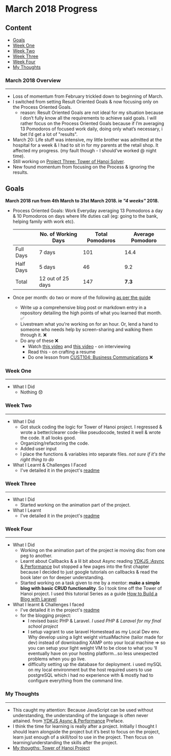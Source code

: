 # March 2018 Progress 

## Content
* [Goals](#goals)
* [Week One](#week-one)
* [Week Two](#week-two)
* [Week Three](#week-three)
* [Week Four](#week-four)
* [My Thoughts](#my-thoughts)

### March 2018 Overview
***
* Loss of momentum from February trickled down to beginning of March.
* I switched from setting Result Oriented Goals & now focusing only on the Process Oriented Goals.
  * reason: Result Oriented Goals are not ideal for my situation because I don’t fully know all the requirements to achieve 
  said goals. I will rather focus on the Process Oriented Goals because if I’m averaging 13 Pomodoros of focused work daily, 
  doing only what’s necessary, i bet I’d get a lot of "results". 
* March 20: Life stuff was intensive, my little brother was admitted at the hospital for a week & I had to sit in for my parents 
at the retail shop. It affected my progress. (my fault though - I should’ve worked @ night time).
* Still working on [Project Three: Tower of Hanoi Solver](https://github.com/intOppong/software_engineer_journey/tree/master/projects_from_guide/project_three_tower_of_hanoi).
* New found momentum from focusing on the Process & ignoring the results.

## Goals
**March 2018 run from 4th March to 31st March 2018. ie *"4 weeks"* 2018.**

* Process Oriented Goals:
Work Everyday averaging 13 Pomodoros a day & 10 Pomodoros on days where life duties call (eg: going to the bank, helping family with work etc).

    | | No. of Working Days | Total Pomodoros | Average Pomodoro
    | --- | --- | --- | --- |
    | Full Days | 7 days | 101 | 14.4 |
    | Half Days | 5 days | 46 | 9.2 |
    | Total |  12 out of 25 days | 147 |  **7.3** |
    
* Once per month: do two or more of the following [as per the guide](https://github.com/intOppong/software_engineer_journey/blob/master/faq.md)
    * Write up a comprehensive blog post or markdown entry in a repository detailing the high points of what you learned that month. :white_check_mark:
    * Livestream what you're working on for an hour. Or, lend a hand to someone who needs help by screen-sharing and walking them through it. :x:
    * Do any of these :x:
      * Watch [this video](https://www.youtube.com/watch?v=4NIb9l3imAo) and [this video](https://www.youtube.com/watch?v=Eg5-tdAwclo) - on interviewing
      * Read this - on crafting a resume
      * Do one lesson from [CUST104: Business Communications](https://learn.saylor.org/course/view.php?id=345) :x:

### Week One
***
* What I Did
  * Nothing :disappointed:

### Week Two
***
* What I Did
  * Got stuck coding the logic for Tower of Hanoi project. I regressed & wrote a better/clearer code-like pseudocode, 
  tested it well & wrote the code. It all looks good.
  * Organizing/refactoring the code.
  * Added user input
  * I place the functions & variables into separate files. *not sure if it's the right thing to do*
* What I Learnt & Challenges I Faced
  * I've detailed it in the project's [readme](https://github.com/intOppong/software_engineer_journey/blob/master/projects_from_guide/project_three_tower_of_hanoi/README.md)
    
### Week Three
***
* What I Did
  * Started working on the animation part of the project. 
* What I Learnt
  * I've detailed it in the project's [readme](https://github.com/intOppong/software_engineer_journey/blob/master/projects_from_guide/project_three_tower_of_hanoi/README.md)
 
### Week Four
***
* What I Did
  * Working on the animation part of the project ie moving disc from one peg to another.
  * Learnt about Callbacks & a lil bit about Async reading [YDKJS :Async & Performance](https://github.com/getify/You-Dont-Know-JS/blob/master/async%20&%20performance/README.md#you-dont-know-js-async--performance) 
  but stopped a few pages into the first chapter because I decided to just google tutorials on callbacks & read the book later 
  on for deeper understanding.
  * Started working on a task given to me by a mentor: **make a simple blog with basic CRUD functionality**. So I took time off 
  the Tower of Hanoi project. I used this tutorial Series as a guide [How to Build a Blog with Laravel](https://www.youtube.com/playlist?list=PLwAKR305CRO-Q90J---jXVzbOd4CDRbVx) 
* What I learnt & Challenges I faced
  * I've detailed it in the project's [readme](https://github.com/intOppong/software_engineer_journey/blob/master/projects_from_guide/project_three_tower_of_hanoi/README.md)
  * for the blogging project: 
    * I revised basic PHP & Laravel. *I used PHP & Laravel for my final school project*
    * I setup vagrant to use laravel Homestead as my Local Dev env. Why develop using a light weight virtualMachine (tailor made 
    for dev)  instead of downloading XAMP onto your local machine => so you can setup your light weight VM to be close to what 
    you ‘ll eventually have on your hosting platform…so less unexpected problems when you go live.
    * difficulty setting up the database for deployment. i used mySQL on my local environment but the host required users to 
    use postgreSQL which i had no experience with & mostly had to configure everything from the command line. 
  
  
### My Thoughts
***
* This caught my attention: Because JavaScript can be used without understanding, the understanding of the language is often never attained. from [YDKJS Async & Performance](https://github.com/getify/You-Dont-Know-JS/blob/master/async%20&%20performance/README.md#you-dont-know-js-async--performance) 
Preface.
* I think the time for learning is really after a project. Initially I thought I should learn alongside the project but it’s best to focus on the project, learn just enough of a skill/tool to use in the project. Then focus on learning/understanding the skills after the project.
* [My thougths: Tower of Hanoi Project](https://github.com/intOppong/software_engineer_journey/blob/master/projects_from_guide/project_three_tower_of_hanoi/README.md#my-thoughts)





